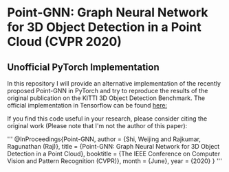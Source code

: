 # Point-GNN: Graph Neural Network for 3D Object Detection in a Point Cloud (CVPR 2020)
## Unofficial PyTorch Implementation

In this repository I will provide an alternative implementation of the recently proposed Point-GNN in PyTorch and try to reproduce the results of the original publication on the KITTI 3D Object Detection Benchmark.
The official implementation in Tensorflow can be found [here:](https://github.com/WeijingShi/Point-GNN)

If you find this code useful in your research, please consider citing the original work (Please note that I'm not the author of this paper):

'''
@InProceedings{Point-GNN,
author = {Shi, Weijing and Rajkumar, Ragunathan (Raj)},
title = {Point-GNN: Graph Neural Network for 3D Object Detection in a Point Cloud},
booktitle = {The IEEE Conference on Computer Vision and Pattern Recognition (CVPR)},
month = {June},
year = {2020}
}
'''


